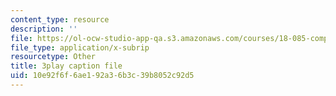 ```yaml
---
content_type: resource
description: ''
file: https://ol-ocw-studio-app-qa.s3.amazonaws.com/courses/18-085-computational-science-and-engineering-i-fall-2008/10e92f6f6ae192a36b3c39b8052c92d5_bElQTlIWCr8.srt
file_type: application/x-subrip
resourcetype: Other
title: 3play caption file
uid: 10e92f6f-6ae1-92a3-6b3c-39b8052c92d5
---
```

